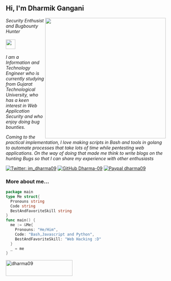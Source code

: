 <h2> Hi, I'm Dharmik Gangani</h2>
<img align='right' src="https://github-readme-stats.vercel.app/api?username=Dharma-09&show_icons=true&theme=radical" width="380">
<p><em>Security Enthusist and Bugbounty Hunter <br><br>
  <img src="https://media.giphy.com/media/WUlplcMpOCEmTGBtBW/giphy.gif" width="30"><br><br>
 I am a Information and Technology Engineer who is currently studying from Gujarat Technological University, who has a keen interest in Web Application Security and who enjoy doing bug bounties.

Coming to the practical implementation, I love making scripts in Bash and tools in golang to automate processes that take lots of time while pentesting web applications. On the way of doing that made me think to write blogs on the hunting Bugs so that I can share my experience with other enthusiasts
</em></p>


[![Twitter: im_dharma09](https://img.shields.io/twitter/follow/im_dharma09?style=flat-square)](https://twitter.com/im_dharma09)
[![GitHub Dharma-09](https://img.shields.io/github/followers/Dharma-09?label=follow%20github&style=flat-square)](https://github.com/Dharma-09)
[![Paypal dharma09](https://img.shields.io/badge/$-support-ff69b4.svg?style=flat)](https://www.buymeacoffee.com/im_dharma09)

### More about me...

```go
package main
type Me struct{
  Pronouns string
  Code string
  BestAndFavoriteSkill string
}
func main() {
  me := &Me{
    Pronouns: "He/Him",
    Code: "Bash,Javascript and Python",
    BestAndFavoriteSkill: "Web Hacking :D"
  }
  _ = me
}
```
<p><a href="https://www.buymeacoffee.com/dharma09"> <img align="left" src="https://cdn.buymeacoffee.com/buttons/v2/default-yellow.png" height="50" width="210" alt="dharma09" /></a></p><br><br
